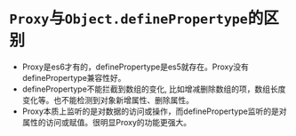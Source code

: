# `Proxy`与`Object.definePropertype`的区别
- Proxy是es6才有的，definePropertype是es5就存在。Proxy没有definePropertype兼容性好。
- definePropertype不能拦截到数组的变化, 比如增减删除数组的项，数组长度变化等。也不能检测到对象新增属性、删除属性。
- Proxy本质上监听的是对数据的访问或操作，而definePropertype监听的是对属性的访问或赋值。很明显Proxy的功能更强大。
